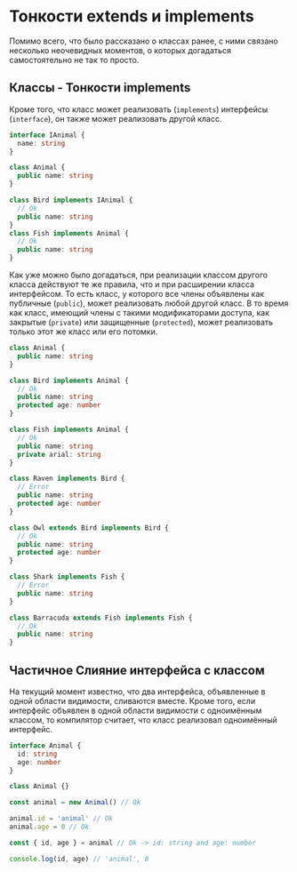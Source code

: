 # Тонкости extends и implements

Помимо всего, что было рассказано о классах ранее, с ними связано несколько неочевидных моментов, о которых догадаться самостоятельно не так то просто.

## Классы - Тонкости implements

Кроме того, что класс может реализовать (`implements`) интерфейсы (`interface`), он также может реализовать другой класс.

```typescript
interface IAnimal {
  name: string
}

class Animal {
  public name: string
}

class Bird implements IAnimal {
  // Ok
  public name: string
}
class Fish implements Animal {
  // Ok
  public name: string
}
```

Как уже можно было догадаться, при реализации классом другого класса действуют те же правила, что и при расширении класса интерфейсом. То есть класс, у которого все члены объявлены как публичные (`public`), может реализовать любой другой класс. В то время как класс, имеющий члены с такими модификаторами доступа, как закрытые (`private`) или защищенные (`protected`), может реализовать только этот же класс или его потомки.

```typescript
class Animal {
  public name: string
}

class Bird implements Animal {
  // Ok
  public name: string
  protected age: number
}

class Fish implements Animal {
  // Ok
  public name: string
  private arial: string
}

class Raven implements Bird {
  // Error
  public name: string
  protected age: number
}

class Owl extends Bird implements Bird {
  // Ok
  public name: string
  protected age: number
}

class Shark implements Fish {
  // Error
  public name: string
}

class Barracuda extends Fish implements Fish {
  // Ok
  public name: string
}
```

## Частичное Слияние интерфейса с классом

На текущий момент известно, что два интерфейса, объявленные в одной области видимости, сливаются вместе. Кроме того, если интерфейс объявлен в одной области видимости с одноимённым классом, то компилятор считает, что класс реализовал одноимённый интерфейс.

```typescript
interface Animal {
  id: string
  age: number
}

class Animal {}

const animal = new Animal() // Ok

animal.id = 'animal' // Ok
animal.age = 0 // Ok

const { id, age } = animal // Ok -> id: string and age: number

console.log(id, age) // 'animal', 0
```

